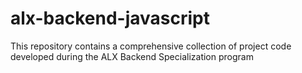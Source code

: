 # alx-backend-javascript
This repository contains a comprehensive collection of project code developed during the ALX Backend Specialization program
